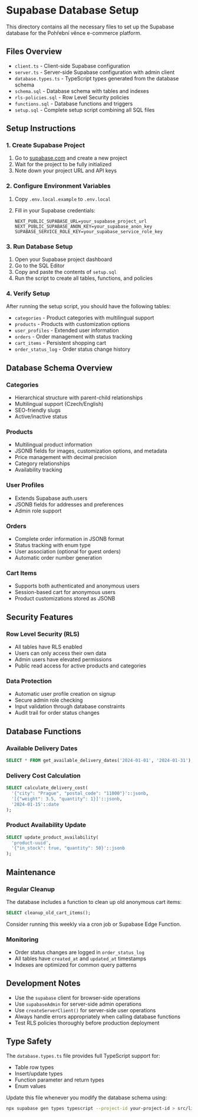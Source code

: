 # Supabase Database Setup

This directory contains all the necessary files to set up the Supabase database for the Pohřební věnce e-commerce platform.

## Files Overview

- `client.ts` - Client-side Supabase configuration
- `server.ts` - Server-side Supabase configuration with admin client
- `database.types.ts` - TypeScript types generated from the database schema
- `schema.sql` - Database schema with tables and indexes
- `rls-policies.sql` - Row Level Security policies
- `functions.sql` - Database functions and triggers
- `setup.sql` - Complete setup script combining all SQL files

## Setup Instructions

### 1. Create Supabase Project

1. Go to [supabase.com](https://supabase.com) and create a new project
2. Wait for the project to be fully initialized
3. Note down your project URL and API keys

### 2. Configure Environment Variables

1. Copy `.env.local.example` to `.env.local`
2. Fill in your Supabase credentials:

   ```env
   NEXT_PUBLIC_SUPABASE_URL=your_supabase_project_url
   NEXT_PUBLIC_SUPABASE_ANON_KEY=your_supabase_anon_key
   SUPABASE_SERVICE_ROLE_KEY=your_supabase_service_role_key
   ```

### 3. Run Database Setup

1. Open your Supabase project dashboard
2. Go to the SQL Editor
3. Copy and paste the contents of `setup.sql`
4. Run the script to create all tables, functions, and policies

### 4. Verify Setup

After running the setup script, you should have the following tables:

- `categories` - Product categories with multilingual support
- `products` - Products with customization options
- `user_profiles` - Extended user information
- `orders` - Order management with status tracking
- `cart_items` - Persistent shopping cart
- `order_status_log` - Order status change history

## Database Schema Overview

### Categories

- Hierarchical structure with parent-child relationships
- Multilingual support (Czech/English)
- SEO-friendly slugs
- Active/inactive status

### Products

- Multilingual product information
- JSONB fields for images, customization options, and metadata
- Price management with decimal precision
- Category relationships
- Availability tracking

### User Profiles

- Extends Supabase auth.users
- JSONB fields for addresses and preferences
- Admin role support

### Orders

- Complete order information in JSONB format
- Status tracking with enum type
- User association (optional for guest orders)
- Automatic order number generation

### Cart Items

- Supports both authenticated and anonymous users
- Session-based cart for anonymous users
- Product customizations stored as JSONB

## Security Features

### Row Level Security (RLS)

- All tables have RLS enabled
- Users can only access their own data
- Admin users have elevated permissions
- Public read access for active products and categories

### Data Protection

- Automatic user profile creation on signup
- Secure admin role checking
- Input validation through database constraints
- Audit trail for order status changes

## Database Functions

### Available Delivery Dates

```sql
SELECT * FROM get_available_delivery_dates('2024-01-01', '2024-01-31');
```

### Delivery Cost Calculation

```sql
SELECT calculate_delivery_cost(
  '{"city": "Prague", "postal_code": "11000"}'::jsonb,
  '[{"weight": 3.5, "quantity": 1}]'::jsonb,
  '2024-01-15'::date
);
```

### Product Availability Update

```sql
SELECT update_product_availability(
  'product-uuid',
  '{"in_stock": true, "quantity": 50}'::jsonb
);
```

## Maintenance

### Regular Cleanup

The database includes a function to clean up old anonymous cart items:

```sql
SELECT cleanup_old_cart_items();
```

Consider running this weekly via a cron job or Supabase Edge Function.

### Monitoring

- Order status changes are logged in `order_status_log`
- All tables have `created_at` and `updated_at` timestamps
- Indexes are optimized for common query patterns

## Development Notes

- Use the `supabase` client for browser-side operations
- Use `supabaseAdmin` for server-side admin operations
- Use `createServerClient()` for server-side user operations
- Always handle errors appropriately when calling database functions
- Test RLS policies thoroughly before production deployment

## Type Safety

The `database.types.ts` file provides full TypeScript support for:

- Table row types
- Insert/update types
- Function parameter and return types
- Enum values

Update this file whenever you modify the database schema using:

```bash
npx supabase gen types typescript --project-id your-project-id > src/lib/supabase/database.types.ts
```
